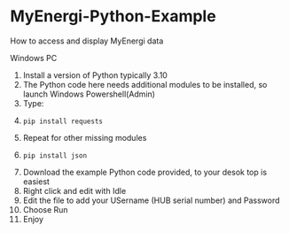 # MyEnergi-Python-Example
How to access and display MyEnergi data

Windows PC

1. Install a version of Python typically 3.10
2. The Python code here needs additional modules to be installed, so launch Windows Powershell(Admin)
3. Type:
4.     pip install requests
5. Repeat for other missing modules
6.     pip install json
7. Download the example Python code provided, to your desok top is easiest
8. Right click and edit with Idle
9. Edit the file to add your USername (HUB serial number) and Password
10. Choose Run
11. Enjoy
